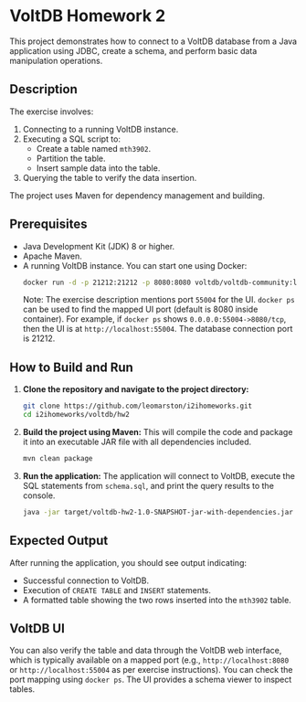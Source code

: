 # VoltDB Homework 2

This project demonstrates how to connect to a VoltDB database from a Java application using JDBC, create a schema, and perform basic data manipulation operations.

## Description

The exercise involves:
1.  Connecting to a running VoltDB instance.
2.  Executing a SQL script to:
    *   Create a table named `mth3902`.
    *   Partition the table.
    *   Insert sample data into the table.
3.  Querying the table to verify the data insertion.

The project uses Maven for dependency management and building.

## Prerequisites

*   Java Development Kit (JDK) 8 or higher.
*   Apache Maven.
*   A running VoltDB instance. You can start one using Docker:
    ```sh
    docker run -d -p 21212:21212 -p 8080:8080 voltdb/voltdb-community:latest
    ```
    Note: The exercise description mentions port `55004` for the UI. `docker ps` can be used to find the mapped UI port (default is 8080 inside container). For example, if `docker ps` shows `0.0.0.0:55004->8080/tcp`, then the UI is at `http://localhost:55004`. The database connection port is 21212.

## How to Build and Run

1.  **Clone the repository and navigate to the project directory:**
    ```sh
    git clone https://github.com/leomarston/i2ihomeworks.git
    cd i2ihomeworks/voltdb/hw2
    ```

2.  **Build the project using Maven:**
    This will compile the code and package it into an executable JAR file with all dependencies included.
    ```sh
    mvn clean package
    ```

3.  **Run the application:**
    The application will connect to VoltDB, execute the SQL statements from `schema.sql`, and print the query results to the console.
    ```sh
    java -jar target/voltdb-hw2-1.0-SNAPSHOT-jar-with-dependencies.jar
    ```

## Expected Output

After running the application, you should see output indicating:
*   Successful connection to VoltDB.
*   Execution of `CREATE TABLE` and `INSERT` statements.
*   A formatted table showing the two rows inserted into the `mth3902` table.

## VoltDB UI

You can also verify the table and data through the VoltDB web interface, which is typically available on a mapped port (e.g., `http://localhost:8080` or `http://localhost:55004` as per exercise instructions). You can check the port mapping using `docker ps`. The UI provides a schema viewer to inspect tables.

